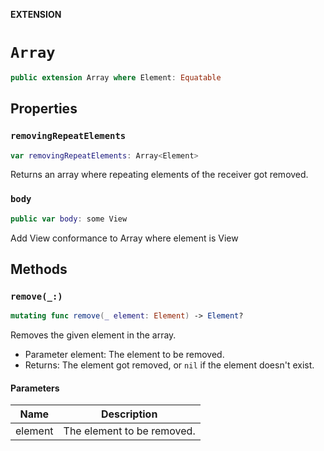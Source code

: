 **EXTENSION**

# `Array`
```swift
public extension Array where Element: Equatable
```

## Properties
### `removingRepeatElements`

```swift
var removingRepeatElements: Array<Element>
```

Returns an array where repeating elements of the receiver got removed.

### `body`

```swift
public var body: some View
```

Add View conformance to Array where element is View

## Methods
### `remove(_:)`

```swift
mutating func remove(_ element: Element) -> Element?
```

Removes the given element in the array.

- Parameter element: The element to be removed.
- Returns: The element got removed, or `nil` if the element doesn't exist.

#### Parameters

| Name | Description |
| ---- | ----------- |
| element | The element to be removed. |